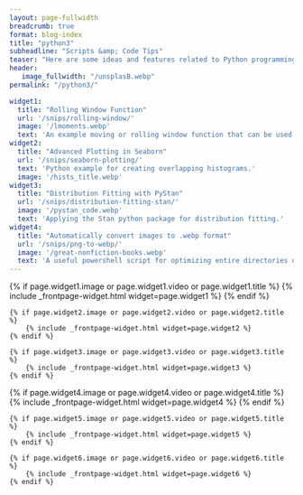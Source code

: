 ```yaml
---
layout: page-fullwidth
breadcrumb: true
format: blog-index
title: "python3"
subheadline: "Scripts &amp; Code Tips"
teaser: "Here are some ideas and features related to Python programming."
header:
   image_fullwidth: "/unsplasB.webp"
permalink: "/python3/"

widget1:
  title: "Rolling Window Function"
  url: '/snips/rolling-window/'
  image: '/lmoments.webp'
  text: 'An example moving or rolling window function that can be used for statistical smoothing operations.'
widget2:
  title: "Advanced Plotting in Seaborn"
  url: '/snips/seaborn-plotting/'
  text: 'Python example for creating overlapping histograms.'
  image: '/hists_title.webp'
widget3:
  title: "Distribution Fitting with PyStan"
  url: '/snips/distribution-fitting-stan/'
  image: '/pystan_code.webp'
  text: 'Applying the Stan python package for distribution fitting.'
widget4:
  title: "Automatically convert images to .webp format"
  url: '/snips/png-to-webp/'
  image: '/great-nonfiction-books.webp'
  text: 'A useful powershell script for optimizing entire directories of images into .webp format.'
---
```


<div class="row t60">
	{% if page.widget1.image or page.widget1.video or page.widget1.title %}
		{% include _frontpage-widget.html widget=page.widget1 %}
	{% endif %}

	{% if page.widget2.image or page.widget2.video or page.widget2.title %}
		{% include _frontpage-widget.html widget=page.widget2 %}
	{% endif %}

	{% if page.widget3.image or page.widget3.video or page.widget3.title %}
		{% include _frontpage-widget.html widget=page.widget3 %}
    {% endif %}   
</div>

<div class="row t3">
	{% if page.widget4.image or page.widget4.video or page.widget4.title %}
		{% include _frontpage-widget.html widget=page.widget4 %}
    {% endif %}   

	{% if page.widget5.image or page.widget5.video or page.widget5.title %}
		{% include _frontpage-widget.html widget=page.widget5 %}
	{% endif %}

	{% if page.widget6.image or page.widget6.video or page.widget6.title %}
		{% include _frontpage-widget.html widget=page.widget6 %}
    {% endif %}
    
</div>

<!-- 
![exploratory versus predictive modeling]({{site.baseurl}}/images/public-health.webp)


<div class="row">
   <div class="medium-6 columns">
      {% for post in site.posts limit:1 %}
      {% if post.subheadline %}<p class="subheadline">{{ post.subheadline }}</p>{% endif %}
      <h2><a href="{{ site.url }}{{ site.baseurl }}{{ post.url }}">{{ post.title }}</a></h2>
      <p>
            {% if post.meta_description %}{{ post.meta_description | strip_html | escape }}{% else post.teaser %}{{ post.teaser | strip_html | escape }}{% endif %}
            <a href="{{ site.url }}{{ site.baseurl }}{{ post.url }}" title="Read {{ post.title | escape_once }}"><strong>{{ site.data.language.read_more }}</strong></a>
      </p>
      {% endfor %}
   </div>

   <div class="medium-6 columns">
      <p><strong>{{ site.data.language.more_articles }}</strong></p>
      {% include list-posts entries='3' offset='1' tag='python' %}
   </div>
</div>

{% include alert success="Yay! you did it!" %}

Random paragraph here. Random paragraph here. Random paragraph here. Random paragraph here. Random paragraph here. Random paragraph here. Random paragraph here.

## Ideas and possible new features
{: .t30 } 

* Get rid of Backstretch.js and solve it with pure CSS
* [Custom Scrollbar](https://css-tricks.com/custom-scrollbars-in-webkit/)
* Layout/Template for category-archives -->
 
